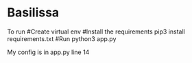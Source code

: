 # Basilissa
To run
#Create virtual env
#Install the requirements
pip3 install requirements.txt
#Run
python3 app.py

My config is in app.py
line 14
